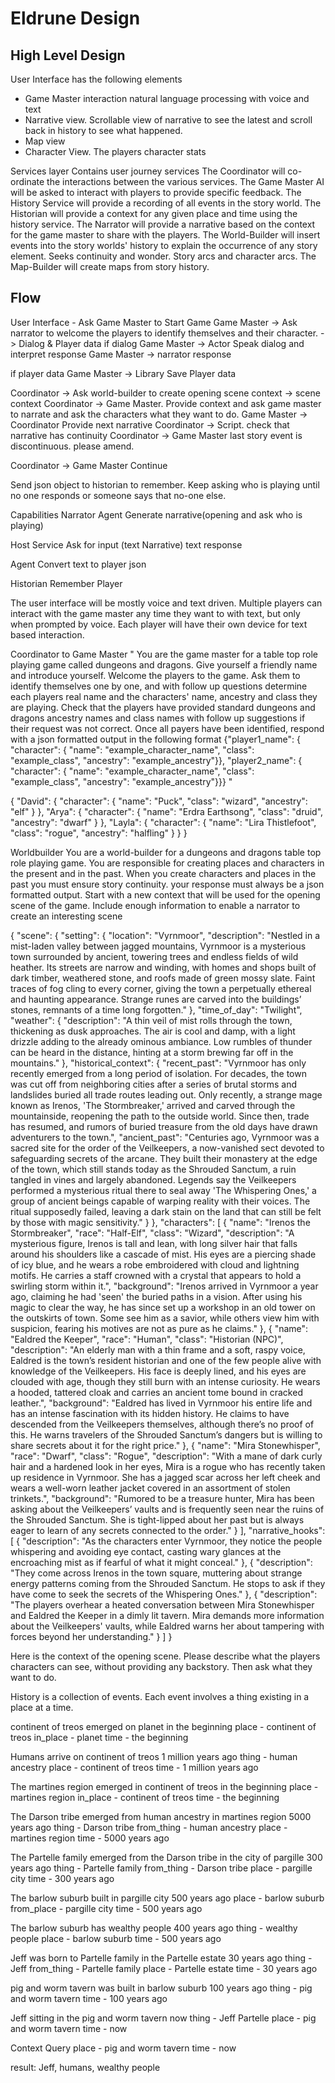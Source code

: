 # Eldrune Design #

## High Level Design ##

User Interface has the following elements
- Game Master interaction natural language processing with voice and text
- Narrative view. Scrollable view of narrative to see the latest and scroll back in history to see what happened.
- Map view
- Character View. The players character stats

Services layer
Contains user journey services
The Coordinator will co-ordinate the interactions between the various services.
The Game Master AI will be asked to interact with players to provide specific feedback.
The History Service will provide a recording of all events in the story world.
The Historian will provide a context for any given place and time using the history service.
The Narrator will provide a narrative based on the context for the game master to share with the players.
The World-Builder will insert events into the story worlds' history to explain the occurrence of any story element. Seeks continuity and wonder. Story arcs and character arcs.
The Map-Builder will create maps from story history.





## Flow ##
User Interface - Ask Game Master to Start Game
Game Master -> Ask narrator to welcome the players to identify themselves and their character. -> Dialog & Player data
if dialog 
Game Master -> Actor Speak dialog and interpret response
Game Master -> narrator response

if player data
Game Master -> Library Save Player data


Coordinator -> Ask world-builder to create opening scene context -> scene context
Coordinator -> Game Master. Provide context and ask game master to narrate and ask the characters what they want to do.
Game Master -> Coordinator Provide next narrative
Coordinator -> Script. check that narrative has continuity
Coordinator -> Game Master last story event is discontinuous. please amend.

Coordinator -> Game Master Continue


Send json object to historian to remember.
Keep asking who is playing until no one responds or someone says that no-one else.



Capabilities
Narrator Agent
    Generate narrative(opening and ask who is playing)


Host Service
    Ask for input (text Narrative) text response

Agent
    Convert text to player json

Historian
    Remember Player


The user interface will be mostly voice and text driven. Multiple players can interact with the game master any time they want to with text, but only when prompted by voice. Each player will have their own device for text based interaction.



Coordinator to Game Master
"
You are the game master for a table top role playing game called dungeons and dragons. Give yourself a friendly name and introduce yourself. Welcome the players to the game. Ask them to identify themselves one by one, and with follow up questions determine each players real name and the characters' name, ancestry and class they are playing. Check that the players have provided standard dungeons and dragons ancestry names and class names with follow up suggestions if their request was not correct. Once all payers have been identified, respond with a json formatted output in the following format {"player1_name": { "character": { "name": "example_character_name", "class": "example_class", "ancestry": "example_ancestry"}}, "player2_name": { "character": { "name": "example_character_name", "class": "example_class", "ancestry": "example_ancestry"}}}
"

{
  "David": { 
    "character": { 
      "name": "Puck", 
      "class": "wizard", 
      "ancestry": "elf" 
    }
  },
  "Arya": { 
    "character": { 
      "name": "Erdra Earthsong", 
      "class": "druid", 
      "ancestry": "dwarf" 
    }
  },
  "Layla": { 
    "character": { 
      "name": "Lira Thistlefoot", 
      "class": "rogue", 
      "ancestry": "halfling" 
    }
  }
}


Worldbuilder
You are a world-builder for a dungeons and dragons table top role playing game. You are responsible for creating places and characters in the present and in the past. When you create characters and places in the past you must ensure story continuity. your response must always be a json formatted output. Start with a new context that will be used for the opening scene of the game. Include enough information to enable a narrator to create an interesting scene

{
  "scene": {
    "setting": {
      "location": "Vyrnmoor",
      "description": "Nestled in a mist-laden valley between jagged mountains, Vyrnmoor is a mysterious town surrounded by ancient, towering trees and endless fields of wild heather. Its streets are narrow and winding, with homes and shops built of dark timber, weathered stone, and roofs made of green mossy slate. Faint traces of fog cling to every corner, giving the town a perpetually ethereal and haunting appearance. Strange runes are carved into the buildings’ stones, remnants of a time long forgotten."
    },
    "time_of_day": "Twilight",
    "weather": {
      "description": "A thin veil of mist rolls through the town, thickening as dusk approaches. The air is cool and damp, with a light drizzle adding to the already ominous ambiance. Low rumbles of thunder can be heard in the distance, hinting at a storm brewing far off in the mountains."
    },
    "historical_context": {
      "recent_past": "Vyrnmoor has only recently emerged from a long period of isolation. For decades, the town was cut off from neighboring cities after a series of brutal storms and landslides buried all trade routes leading out. Only recently, a strange mage known as Irenos, 'The Stormbreaker,' arrived and carved through the mountainside, reopening the path to the outside world. Since then, trade has resumed, and rumors of buried treasure from the old days have drawn adventurers to the town.",
      "ancient_past": "Centuries ago, Vyrnmoor was a sacred site for the order of the Veilkeepers, a now-vanished sect devoted to safeguarding secrets of the arcane. They built their monastery at the edge of the town, which still stands today as the Shrouded Sanctum, a ruin tangled in vines and largely abandoned. Legends say the Veilkeepers performed a mysterious ritual there to seal away 'The Whispering Ones,' a group of ancient beings capable of warping reality with their voices. The ritual supposedly failed, leaving a dark stain on the land that can still be felt by those with magic sensitivity."
    }
  },
  "characters": [
    {
      "name": "Irenos the Stormbreaker",
      "race": "Half-Elf",
      "class": "Wizard",
      "description": "A mysterious figure, Irenos is tall and lean, with long silver hair that falls around his shoulders like a cascade of mist. His eyes are a piercing shade of icy blue, and he wears a robe embroidered with cloud and lightning motifs. He carries a staff crowned with a crystal that appears to hold a swirling storm within it.",
      "background": "Irenos arrived in Vyrnmoor a year ago, claiming he had 'seen' the buried paths in a vision. After using his magic to clear the way, he has since set up a workshop in an old tower on the outskirts of town. Some see him as a savior, while others view him with suspicion, fearing his motives are not as pure as he claims."
    },
    {
      "name": "Ealdred the Keeper",
      "race": "Human",
      "class": "Historian (NPC)",
      "description": "An elderly man with a thin frame and a soft, raspy voice, Ealdred is the town’s resident historian and one of the few people alive with knowledge of the Veilkeepers. His face is deeply lined, and his eyes are clouded with age, though they still burn with an intense curiosity. He wears a hooded, tattered cloak and carries an ancient tome bound in cracked leather.",
      "background": "Ealdred has lived in Vyrnmoor his entire life and has an intense fascination with its hidden history. He claims to have descended from the Veilkeepers themselves, although there’s no proof of this. He warns travelers of the Shrouded Sanctum’s dangers but is willing to share secrets about it for the right price."
    },
    {
      "name": "Mira Stonewhisper",
      "race": "Dwarf",
      "class": "Rogue",
      "description": "With a mane of dark curly hair and a hardened look in her eyes, Mira is a rogue who has recently taken up residence in Vyrnmoor. She has a jagged scar across her left cheek and wears a well-worn leather jacket covered in an assortment of stolen trinkets.",
      "background": "Rumored to be a treasure hunter, Mira has been asking about the Veilkeepers’ vaults and is frequently seen near the ruins of the Shrouded Sanctum. She is tight-lipped about her past but is always eager to learn of any secrets connected to the order."
    }
  ],
  "narrative_hooks": [
    {
      "description": "As the characters enter Vyrnmoor, they notice the people whispering and avoiding eye contact, casting wary glances at the encroaching mist as if fearful of what it might conceal."
    },
    {
      "description": "They come across Irenos in the town square, muttering about strange energy patterns coming from the Shrouded Sanctum. He stops to ask if they have come to seek the secrets of the Whispering Ones."
    },
    {
      "description": "The players overhear a heated conversation between Mira Stonewhisper and Ealdred the Keeper in a dimly lit tavern. Mira demands more information about the Veilkeepers' vaults, while Ealdred warns her about tampering with forces beyond her understanding."
    }
  ]
}



Here is the context of the opening scene. Please describe what the players characters can see, without providing any backstory. Then ask what they want to do.






History is a collection of events.
Each event involves a thing existing in a place at a time.

continent of treos emerged on planet in the beginning
place - continent of treos
in_place - planet
time - the beginning

Humans arrive on continent of treos 1 million years ago
thing - human ancestry
place - continent of treos
time - 1 million years ago


The martines region emerged in continent of treos in the beginning
place - martines region
in_place - continent of treos
time - the beginning


The Darson tribe emerged from human ancestry in martines region 5000 years ago
thing - Darson tribe
from_thing - human ancestry
place - martines region
time - 5000 years ago


The Partelle family emerged from the Darson tribe in the city of pargille 300 years ago
thing - Partelle family
from_thing - Darson tribe
place - pargille city
time - 300 years ago


The barlow suburb built in pargille city 500 years ago
place - barlow suburb
from_place - pargille city
time - 500 years ago


The barlow suburb has wealthy people 400 years ago
thing - wealthy people
place - barlow suburb
time - 500 years ago


Jeff was born to Partelle family in the Partelle estate 30 years ago
thing - Jeff
from_thing - Partelle family
place - Partelle estate
time - 30 years ago


pig and worm tavern was built in barlow suburb 100 years ago
thing - pig and worm tavern
time - 100 years ago


Jeff sitting in the pig and worm tavern now
thing - Jeff Partelle
place - pig and worm tavern
time - now


Context Query 
place - pig and worm tavern
time - now

result: Jeff, humans, wealthy people